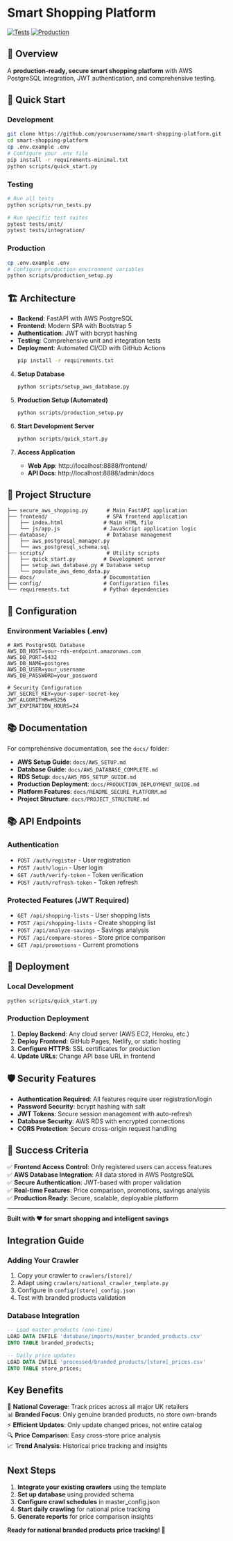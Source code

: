 # Smart Shopping Platform

[![Tests](https://github.com/yourusername/smart-shopping-platform/workflows/Tests/badge.svg)](https://github.com/yourusername/smart-shopping-platform/actions)
[![Production](https://github.com/yourusername/smart-shopping-platform/workflows/Production/badge.svg)](https://github.com/yourusername/smart-shopping-platform/actions)

## 🎯 Overview

A **production-ready, secure smart shopping platform** with AWS PostgreSQL integration, JWT authentication, and comprehensive testing.

## 🚀 Quick Start

### Development
```bash
git clone https://github.com/yourusername/smart-shopping-platform.git
cd smart-shopping-platform
cp .env.example .env
# Configure your .env file
pip install -r requirements-minimal.txt
python scripts/quick_start.py
```

### Testing
```bash
# Run all tests
python scripts/run_tests.py

# Run specific test suites
pytest tests/unit/
pytest tests/integration/
```

### Production
```bash
cp .env.example .env
# Configure production environment variables
python scripts/production_setup.py
```

## 🏗️ Architecture

- **Backend**: FastAPI with AWS PostgreSQL
- **Frontend**: Modern SPA with Bootstrap 5
- **Authentication**: JWT with bcrypt hashing
- **Testing**: Comprehensive unit and integration tests
- **Deployment**: Automated CI/CD with GitHub Actions
   ```bash
   pip install -r requirements.txt
   ```

4. **Setup Database**
   ```bash
   python scripts/setup_aws_database.py
   ```

5. **Production Setup (Automated)**
   ```bash
   python scripts/production_setup.py
   ```

6. **Start Development Server**
   ```bash
   python scripts/quick_start.py
   ```

7. **Access Application**
   - **Web App**: http://localhost:8888/frontend/
   - **API Docs**: http://localhost:8888/admin/docs

## 📁 Project Structure

```
├── secure_aws_shopping.py      # Main FastAPI application
├── frontend/                   # SPA frontend application
│   ├── index.html             # Main HTML file
│   └── js/app.js              # JavaScript application logic
├── database/                   # Database management
│   ├── aws_postgresql_manager.py
│   └── aws_postgresql_schema.sql
├── scripts/                    # Utility scripts
│   ├── quick_start.py         # Development server
│   ├── setup_aws_database.py # Database setup
│   └── populate_aws_demo_data.py
├── docs/                      # Documentation
├── config/                    # Configuration files
└── requirements.txt           # Python dependencies
```

## 🔧 Configuration

### Environment Variables (.env)
```env
# AWS PostgreSQL Database
AWS_DB_HOST=your-rds-endpoint.amazonaws.com
AWS_DB_PORT=5432
AWS_DB_NAME=postgres
AWS_DB_USER=your_username
AWS_DB_PASSWORD=your_password

# Security Configuration
JWT_SECRET_KEY=your-super-secret-key
JWT_ALGORITHM=HS256
JWT_EXPIRATION_HOURS=24
```

## 📚 Documentation

For comprehensive documentation, see the `docs/` folder:
- **AWS Setup Guide**: `docs/AWS_SETUP.md`
- **Database Guide**: `docs/AWS_DATABASE_COMPLETE.md`
- **RDS Setup**: `docs/AWS_RDS_SETUP_GUIDE.md`
- **Production Deployment**: `docs/PRODUCTION_DEPLOYMENT_GUIDE.md`
- **Platform Features**: `docs/README_SECURE_PLATFORM.md`
- **Project Structure**: `docs/PROJECT_STRUCTURE.md`

## 📚 API Endpoints

### Authentication
- `POST /auth/register` - User registration
- `POST /auth/login` - User login
- `GET /auth/verify-token` - Token verification
- `POST /auth/refresh-token` - Token refresh

### Protected Features (JWT Required)
- `GET /api/shopping-lists` - User shopping lists
- `POST /api/shopping-lists` - Create shopping list
- `POST /api/analyze-savings` - Savings analysis
- `POST /api/compare-stores` - Store price comparison
- `GET /api/promotions` - Current promotions

## 🚢 Deployment

### Local Development
```bash
python scripts/quick_start.py
```

### Production Deployment
1. **Deploy Backend**: Any cloud server (AWS EC2, Heroku, etc.)
2. **Deploy Frontend**: GitHub Pages, Netlify, or static hosting
3. **Configure HTTPS**: SSL certificates for production
4. **Update URLs**: Change API base URL in frontend

## 🛡️ Security Features

- **Authentication Required**: All features require user registration/login
- **Password Security**: bcrypt hashing with salt
- **JWT Tokens**: Secure session management with auto-refresh
- **Database Security**: AWS RDS with encrypted connections
- **CORS Protection**: Secure cross-origin request handling

## 🎯 Success Criteria

✅ **Frontend Access Control**: Only registered users can access features  
✅ **AWS Database Integration**: All data stored in AWS PostgreSQL  
✅ **Secure Authentication**: JWT-based with proper validation  
✅ **Real-time Features**: Price comparison, promotions, savings analysis  
✅ **Production Ready**: Secure, scalable, deployable platform  

---

**Built with ❤️ for smart shopping and intelligent savings**

## Integration Guide

### Adding Your Crawler
1. Copy your crawler to `crawlers/[store]/`
2. Adapt using `crawlers/national_crawler_template.py`
3. Configure in `config/[store]_config.json`
4. Test with branded products validation

### Database Integration
```sql
-- Load master products (one-time)
LOAD DATA INFILE 'database/imports/master_branded_products.csv' 
INTO TABLE branded_products;

-- Daily price updates
LOAD DATA INFILE 'processed/branded_products/[store]_prices.csv'
INTO TABLE store_prices;
```

## Key Benefits

🎯 **National Coverage**: Track prices across all major UK retailers  
📊 **Branded Focus**: Only genuine branded products, no store own-brands  
⚡ **Efficient Updates**: Only update changed prices, not entire catalog  
🔍 **Price Comparison**: Easy cross-store price analysis  
📈 **Trend Analysis**: Historical price tracking and insights  

## Next Steps

1. **Integrate your existing crawlers** using the template
2. **Set up database** using provided schema
3. **Configure crawl schedules** in master_config.json
4. **Start daily crawling** for national price tracking
5. **Generate reports** for price comparison insights

**Ready for national branded products price tracking! 🚀**
